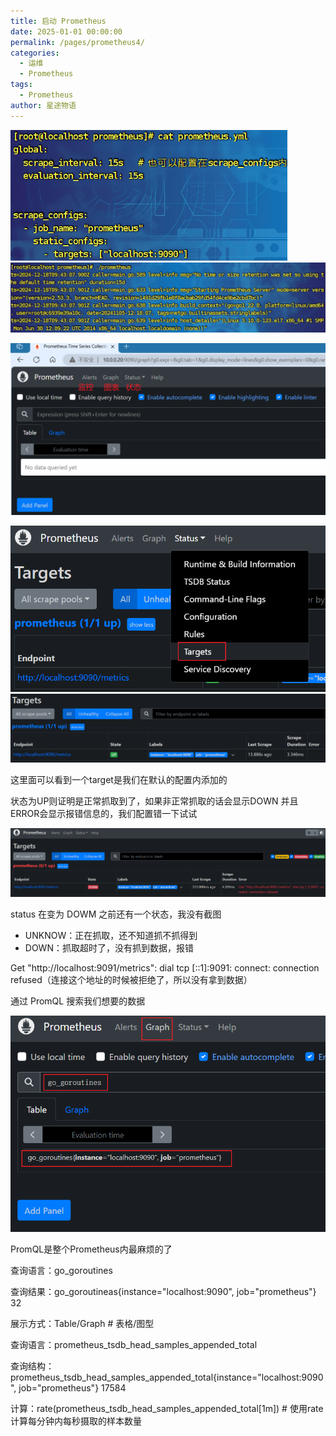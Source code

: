```yaml
---
title: 启动 Prometheus
date: 2025-01-01 00:00:00
permalink: /pages/prometheus4/
categories:
  - 运维
  - Prometheus
tags:
  - Prometheus
author: 星途物语
---
```

 <img src="/img/image-20241218174234455.png" alt="image-20241218174234455" style="zoom:80%;" /><img src="/img/image-20241218174338501.png" alt="image-20241218174338501" style="zoom:80%;" />

![image-20241218174429853](/img/image-20241218174429853.png)

 <img src="/img/image-20241218174659818.png" alt="image-20241218174659818" style="zoom:80%;" />

<img src="/img/image-20241218174729952.png" alt="image-20241218174729952" style="zoom:80%;" />

这里面可以看到一个target是我们在默认的配置内添加的

状态为UP则证明是正常抓取到了，如果非正常抓取的话会显示DOWN 并且 ERROR会显示报错信息的，我们配置错一下试试

<img src="/img/image-20241218174936124.png" alt="image-20241218174936124" style="zoom:80%;" />

status 在变为 DOWM 之前还有一个状态，我没有截图

- UNKNOW：正在抓取，还不知道抓不抓得到
- DOWN：抓取超时了，没有抓到数据，报错

Get "http://localhost:9091/metrics": dial tcp [::1]:9091: connect: connection refused（连接这个地址的时候被拒绝了，所以没有拿到数据）

通过 PromQL 搜索我们想要的数据

 <img src="/img/image-20241218203358225.png" alt="image-20241218203358225" style="zoom:80%;" />

PromQL是整个Prometheus内最麻烦的了

查询语言：go_goroutines

查询结果：go_goroutineas{instance="localhost:9090", job="prometheus"}    32

展示方式：Table/Graph    # 表格/图型

查询语言：prometheus_tsdb_head_samples_appended_total

查询结构：prometheus_tsdb_head_samples_appended_total{instance="localhost:9090", job="prometheus"}  17584

计算：rate(prometheus_tsdb_head_samples_appended_total[1m])   # 使用rate计算每分钟内每秒摄取的样本数量